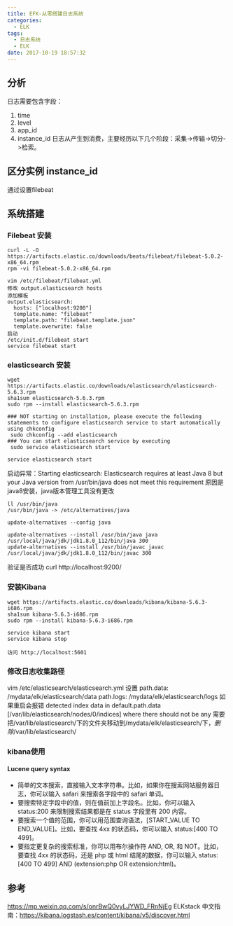 ```yaml
---
title: EFK-从零搭建日志系统
categories:
  - ELK
tags:
  - 日志系统
  - ELK
date: 2017-10-19 18:57:32
---
```


## 分析
日志需要包含字段：
1. time
2. level
3. app_id
4. instance_id
日志从产生到消费，主要经历以下几个阶段：采集->传输->切分->检索。

## 区分实例 instance_id
通过设置filebeat

## 系统搭建
### Filebeat 安装
```
curl -L -O https://artifacts.elastic.co/downloads/beats/filebeat/filebeat-5.0.2-x86_64.rpm
rpm -vi filebeat-5.0.2-x86_64.rpm

vim /etc/filebeat/filebeat.yml
修改 output.elasticsearch hosts 
添加模板
output.elasticsearch:
  hosts: ["localhost:9200"]
  template.name: "filebeat"
  template.path: "filebeat.template.json"
  template.overwrite: false
启动
/etc/init.d/filebeat start
service filebeat start
```

### elasticsearch 安装
```
wget https://artifacts.elastic.co/downloads/elasticsearch/elasticsearch-5.6.3.rpm
sha1sum elasticsearch-5.6.3.rpm 
sudo rpm --install elasticsearch-5.6.3.rpm

### NOT starting on installation, please execute the following statements to configure elasticsearch service to start automatically using chkconfig
 sudo chkconfig --add elasticsearch
### You can start elasticsearch service by executing
 sudo service elasticsearch start

service elasticsearch start

```
启动异常：Starting elasticsearch: Elasticsearch requires at least Java 8 but your Java version from /usr/bin/java does not meet this requirement 原因是java8安装，java版本管理工具没有更改 
```
ll /usr/bin/java
/usr/bin/java -> /etc/alternatives/java

update-alternatives --config java

update-alternatives --install /usr/bin/java java /usr/local/java/jdk/jdk1.8.0_112/bin/java 300
update-alternatives --install /usr/bin/javac javac /usr/local/java/jdk/jdk1.8.0_112/bin/javac 300

```

验证是否成功 curl http://localhost:9200/


### 安装Kibana
```
wget https://artifacts.elastic.co/downloads/kibana/kibana-5.6.3-i686.rpm
sha1sum kibana-5.6.3-i686.rpm 
sudo rpm --install kibana-5.6.3-i686.rpm

service kibana start
service kibana stop

访问 http://localhost:5601
```

### 修改日志收集路径
vim /etc/elasticsearch/elasticsearch.yml
设置
path.data: /mydata/elk/elasticsearch/data
path.logs: /mydata/elk/elasticsearch/logs
如果重启会报错
detected index data in default.path.data [/var/lib/elasticsearch/nodes/0/indices] where there should not be any
需要把/var/lib/elasticsearch/下的文件夹移动到/mydata/elk/elasticsearch/下，*删除*/var/lib/elasticsearch/

### kibana使用
#### Lucene query syntax
* 简单的文本搜索，直接输入文本字符串。比如，如果你在搜索网站服务器日志，你可以输入 safari 来搜索各字段中的 safari 单词。
* 要搜索特定字段中的值，则在值前加上字段名。比如，你可以输入 status:200 来限制搜索结果都是在 status 字段里有 200 内容。
* 要搜索一个值的范围，你可以用范围查询语法，[START_VALUE TO END_VALUE]。比如，要查找 4xx 的状态码，你可以输入 status:[400 TO 499]。
* 要指定更复杂的搜索标准，你可以用布尔操作符 AND, OR, 和 NOT。比如，要查找 4xx 的状态码，还是 php 或 html 结尾的数据，你可以输入 status:[400 TO 499] AND (extension:php OR extension:html)。


## 参考
https://mp.weixin.qq.com/s/onrBwQ0vyLJYWD_FRnNjEg
ELKstack 中文指南：https://kibana.logstash.es/content/kibana/v5/discover.html

